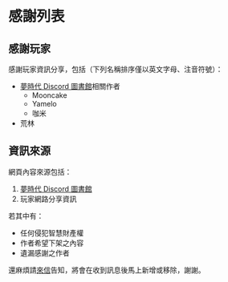 # 感謝列表

## 感謝玩家

感謝玩家資訊分享，包括（下列名稱排序僅以英文字母、注音符號）：

- [夢時代 Discord 圖書館](https://discord.gg/TnczbYm9)相關作者
  - Mooncake
  - Yamelo
  - 咖米
- 荒林

## 資訊來源

網頁內容來源包括：

1. [夢時代 Discord 圖書館](https://discord.gg/TnczbYm9)
2. 玩家網路分享資訊

若其中有：

- 任何侵犯智慧財產權
- 作者希望下架之內容
- 遺漏感謝之作者

還麻煩請[來信](ychsieh95@gmail.com)告知，將會在收到訊息後馬上新增或移除，謝謝。
